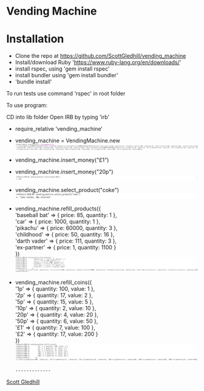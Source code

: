 # Vending Machine

# Installation 

- Clone the repo at https://github.com/ScottGledhill/vending_machine
- Install/download Ruby 'https://www.ruby-lang.org/en/downloads/'
- install rspec, using 'gem install rspec'
- install bundler using 'gem install bundler'
- 'bundle install' 

To run tests use command 'rspec' in root folder

To use program:

CD into lib folder
Open IRB by typing 'irb'

-  require_relative 'vending_machine'

-  vending_machine = VendingMachine.new
![Create VendingMachine](https://github.com/ScottGledhill/vending_machine/blob/master/img/createvendingmachine.png)

-  vending_machine.insert_money("£1")
-  vending_machine.insert_money("20p")
![Insert Money](https://github.com/ScottGledhill/vending_machine/blob/master/img/insertmoney20p.png)

-  vending_machine.select_product("coke")
![Select Product](https://github.com/ScottGledhill/vending_machine/blob/master/img/selectproduct.png)
-  vending_machine.refill_products({<br>
        'baseball bat' => { price: 85, quantity: 1 },<br>
        'car' => { price: 1000, quantity: 1 },<br>
        'pikachu' => { price: 60000, quantity: 3 },<br>
        'childhood' => { price: 50, quantity: 16 },<br>
        'darth vader' => { price: 111, quantity: 3 },<br>
        'ex-partner' => { price: 1, quantity: 1100 }<br>
      })<br>
![Refill Products](https://github.com/ScottGledhill/vending_machine/blob/master/img/refillproducts.png)
- vending_machine.refill_coins({<br>
        '1p' => { quantity: 100, value: 1 },<br>
        '2p' => { quantity: 17, value: 2 },<br>
        '5p' => { quantity: 15, value: 5 },<br>
        '10p' => { quantity: 2, value: 10 },<br>
        '20p' => { quantity: 4, value: 20 },<br>
        '50p' => { quantity: 6, value: 50 },<br>
        '£1' => { quantity: 7, value: 100 },<br>
        '£2' => { quantity: 17, value: 200 }<br>
      })<br>
![Refill Coins](https://github.com/ScottGledhill/vending_machine/blob/master/img/refillcoins.png)
      
      -------------
[Scott Gledhill](https://github.com/ScottGledhill)
